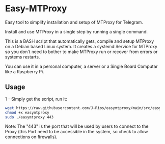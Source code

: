 # Easy-MTProxy

Easy tool to simplify installation and setup of MTProxy for Telegram.

Install and use MTProxy in a single step by running a single command.

This is a BASH script that automatically gets, compile and setup MTProxy on a Debian based Linux system. It creates a systemd Service for MTProxy so you don't need to bother to make MTProxy run or recover from errors or systems restarts.

You can use it in a personal computer, a server or a Single Board Computar like a Raspberry Pi.

## Usage

1 - Simply get the script, run it:

```bash
wget https://raw.githubusercontent.com/J-Rios/easymtproxy/main/src/easymtproxy
chmod +x easymtproxy
sudo ./easymtproxy 443
```

Note: The "443" is the port that will be used by users to connect to the Proxy (this Port need to be accessible in the system, so check to allow connections on firewalls).

